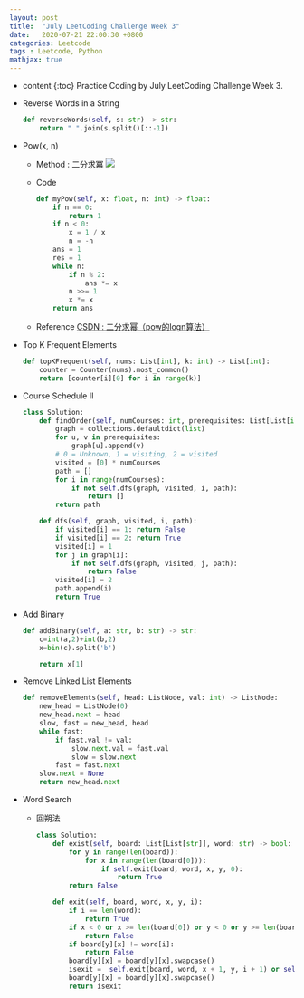 ```yaml
---
layout: post
title:  "July LeetCoding Challenge Week 3"
date:   2020-07-21 22:00:30 +0800
categories: Leetcode
tags : Leetcode, Python 
mathjax: true
---
```

* content 
{:toc}
Practice Coding by July LeetCoding Challenge Week 3.





* Reverse Words in a String
    ```python
    def reverseWords(self, s: str) -> str:
        return " ".join(s.split()[::-1])
    ```

* Pow(x, n)
    * Method : 二分求冪
    ![](https://img-my.csdn.net/uploads/201303/30/1364644733_9955.jpg)
    
    * Code
        ```python
        def myPow(self, x: float, n: int) -> float:
            if n == 0:
                return 1
            if n < 0:
                x = 1 / x
                n = -n
            ans = 1
            res = 1
            while n:
                if n % 2:
                    ans *= x
                n >>= 1
                x *= x
            return ans

        ```
    * Reference 
    [CSDN : 二分求幂（pow的logn算法）](https://blog.csdn.net/prstaxy/article/details/8740838)
    
* Top K Frequent Elements
    ```python
    def topKFrequent(self, nums: List[int], k: int) -> List[int]:
        counter = Counter(nums).most_common()
        return [counter[i][0] for i in range(k)]
    ```
    
*  Course Schedule II
    ```python
    class Solution:
        def findOrder(self, numCourses: int, prerequisites: List[List[int]]) -> List[int]:
            graph = collections.defaultdict(list)
            for u, v in prerequisites:
                graph[u].append(v)
            # 0 = Unknown, 1 = visiting, 2 = visited
            visited = [0] * numCourses
            path = []
            for i in range(numCourses):
                if not self.dfs(graph, visited, i, path):
                    return []
            return path

        def dfs(self, graph, visited, i, path):
            if visited[i] == 1: return False
            if visited[i] == 2: return True
            visited[i] = 1
            for j in graph[i]:
                if not self.dfs(graph, visited, j, path):
                    return False
            visited[i] = 2
            path.append(i)
            return True
    ```
    
* Add Binary
    ```python
    def addBinary(self, a: str, b: str) -> str:
        c=int(a,2)+int(b,2)
        x=bin(c).split('b')

        return x[1]
    ```
    
* Remove Linked List Elements
    ```python
    def removeElements(self, head: ListNode, val: int) -> ListNode:
        new_head = ListNode(0)
        new_head.next = head
        slow, fast = new_head, head
        while fast:
            if fast.val != val:
                slow.next.val = fast.val
                slow = slow.next
            fast = fast.next
        slow.next = None
        return new_head.next
    ```
    
* Word Search
    * 回朔法
        ```python
        class Solution:
            def exist(self, board: List[List[str]], word: str) -> bool:
                for y in range(len(board)):
                    for x in range(len(board[0])):
                        if self.exit(board, word, x, y, 0):
                            return True
                return False

            def exit(self, board, word, x, y, i):
                if i == len(word):
                    return True
                if x < 0 or x >= len(board[0]) or y < 0 or y >= len(board):
                    return False
                if board[y][x] != word[i]:
                    return False
                board[y][x] = board[y][x].swapcase()
                isexit =  self.exit(board, word, x + 1, y, i + 1) or self.exit(board, word, x, y + 1, i + 1) or self.exit(board, word, x - 1, y, i + 1) or self.exit(board, word, x, y - 1, i + 1)
                board[y][x] = board[y][x].swapcase()
                return isexit

        ```